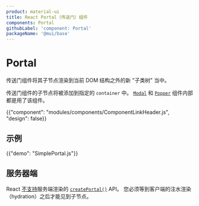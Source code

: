```yaml
---
product: material-ui
title: React Portal（传送门）组件
components: Portal
githubLabel: 'component: Portal'
packageName: '@mui/base'
---
```


# Portal

<p class="description">传送门组件将其子节点渲染到当前 DOM 结构之外的新 "子类树" 当中。</p>

传送门组件的子节点将被添加到指定的 `container` 中。 [`Modal`](/material-ui/react-modal/) 和 [`Popper`](/material-ui/react-popper/) 组件内部都是用了该组件。

{{"component": "modules/components/ComponentLinkHeader.js", "design": false}}

## 示例

{{"demo": "SimplePortal.js"}}

## 服务器端

React [不支持](https://github.com/facebook/react/issues/13097)服务端渲染的 [`createPortal()`](https://reactjs.org/docs/portals.html) API。 您必须等到客户端的注水渲染（hydration）之后才能见到子节点。
